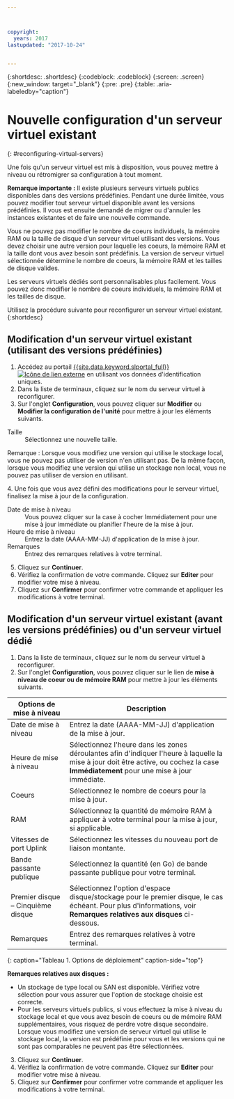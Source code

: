 ```yaml
---



copyright:
  years: 2017
lastupdated: "2017-10-24"


---
```


{:shortdesc: .shortdesc}
{:codeblock: .codeblock}
{:screen: .screen}
{:new_window: target="_blank"}
{:pre: .pre}
{:table: .aria-labeledby="caption"}


# Nouvelle configuration d'un serveur virtuel existant
{: #reconfiguring-virtual-servers}

Une fois qu'un serveur virtuel est mis à disposition, vous pouvez mettre à niveau ou rétromigrer sa configuration à tout moment.  

**Remarque importante :** Il existe plusieurs serveurs virtuels publics disponibles dans des versions prédéfinies. Pendant une durée limitée, vous pouvez modifier tout serveur virtuel disponible avant les versions prédéfinies. Il vous est ensuite demandé de migrer ou d'annuler les instances existantes et de faire une nouvelle commande. 

Vous ne pouvez pas modifier le nombre de coeurs individuels, la mémoire RAM ou la taille de disque d'un serveur virtuel utilisant des versions. Vous devez choisir une autre version pour laquelle les coeurs, la mémoire RAM et la taille dont vous avez besoin sont prédéfinis. La version de serveur virtuel sélectionnée détermine le nombre de coeurs, la mémoire RAM et les tailles de disque valides.  

Les serveurs virtuels dédiés sont personnalisables plus facilement. Vous pouvez donc modifier le nombre de coeurs individuels, la mémoire RAM et les tailles de disque.

Utilisez la procédure suivante pour reconfigurer un serveur virtuel existant.
{:shortdesc}

## Modification d'un serveur virtuel existant (utilisant des versions prédéfinies)
1. Accédez au portail [{{site.data.keyword.slportal_full}} ![Icône de lien externe](../icons/launch-glyph.svg "Icône de lien externe")](https://control.softlayer.com/) en utilisant vos données d'identification uniques. 
2. Dans la liste de terminaux, cliquez sur le nom du serveur virtuel à reconfigurer.
3. Sur l'onglet **Configuration**, vous pouvez cliquer sur **Modifier** ou **Modifier la configuration de l'unité** pour mettre à jour les éléments suivants. 
  <dl>
  <dt>Taille</dt>
  <dd>Sélectionnez une nouvelle taille.</dd>
  <p><note>Remarque : Lorsque vous modifiez une version qui utilise le stockage local, vous ne pouvez pas utiliser de version n'en utilisant pas. De la même façon, lorsque vous modifiez une version qui utilise un stockage non local, vous ne pouvez pas utiliser de version en utilisant.
  </note></p>
  </dl>
4. Une fois que vous avez défini des modifications pour le serveur virtuel, finalisez la mise à jour de la configuration.
  <dl>
  
  <dt>Date de mise à niveau</dt>
  <dd>Vous pouvez cliquer sur la case à cocher Immédiatement pour une mise à jour immédiate ou planifier l'heure de la mise à jour.</dd>

  <dt>Heure de mise à niveau</dt>
  <dd>Entrez la date (AAAA-MM-JJ) d'application de la mise à jour.</dd>

  <dt>Remarques</dt>
  <dd>Entrez des remarques relatives à votre terminal. </dd>
  </dl>

5. Cliquez sur **Continuer**.
6. Vérifiez la confirmation de votre commande.  Cliquez sur **Editer** pour modifier votre mise à niveau.
7. Cliquez sur **Confirmer** pour confirmer votre commande et appliquer les modifications à votre terminal.

## Modification d'un serveur virtuel existant (avant les versions prédéfinies) ou d'un serveur virtuel dédié
1. Dans la liste de terminaux, cliquez sur le nom du serveur virtuel à reconfigurer.
2. Sur l'onglet **Configuration**, vous pouvez cliquer sur le lien de **mise à niveau de coeur ou de mémoire RAM** pour mettre à jour les éléments suivants. 
  
|   Options de mise à niveau       |  Description                                                                                                |
| ----------------------- | ----------------------------------------------------------------------------------------------------------- |
| Date de mise à niveau            | Entrez la date (AAAA-MM-JJ) d'application de la mise à jour.                                                |
| Heure de mise à niveau            | Sélectionnez l'heure dans les zones déroulantes afin d'indiquer l'heure à laquelle la mise à jour doit être active, ou cochez la case **Immédiatement** pour une mise à jour immédiate.                                                                                        |
| Coeurs                   | Sélectionnez le nombre de coeurs pour la mise à jour. |
| RAM                     | Sélectionnez la quantité de mémoire RAM à appliquer à votre terminal pour la mise à jour, si applicable.   |
| Vitesses de port Uplink      | Sélectionnez les vitesses du nouveau port de liaison montante. |
| Bande passante publique        | Sélectionnez la quantité (en Go) de bande passante publique pour votre terminal.   |
| Premier disque – Cinquième disque | Sélectionnez l'option d'espace disque/stockage pour le premier disque, le cas échéant. Pour plus d'informations, voir **Remarques relatives aux disques** ci-dessous.                                                                                                                               |
| Remarques                   | Entrez des remarques relatives à votre terminal.                                                                 |
{: caption="Tableau 1. Options de déploiement" caption-side="top"}   
  
  **Remarques relatives aux disques :**
  * Un stockage de type local ou SAN est disponible.  Vérifiez votre sélection pour vous assurer que l'option de stockage choisie est correcte.
  * Pour les serveurs virtuels publics, si vous effectuez la mise à niveau du stockage local et que vous avez besoin de coeurs ou de mémoire RAM supplémentaires, vous risquez de perdre votre disque secondaire. Lorsque vous modifiez une version de serveur virtuel qui utilise le stockage local, la version est prédéfinie pour vous et les versions qui ne sont pas comparables ne peuvent pas être sélectionnées.
3. Cliquez sur **Continuer**.
4. Vérifiez la confirmation de votre commande.  Cliquez sur **Editer** pour modifier votre mise à niveau.
5. Cliquez sur **Confirmer** pour confirmer votre commande et appliquer les modifications à votre terminal.
